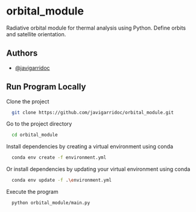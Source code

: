  

# orbital_module

Radiative orbital module for thermal analysis using Python. Define orbits and satellite orientation.


## Authors

- [@javigarridoc](https://github.com/javigarridoc)


## Run Program Locally

Clone the project

```bash
  git clone https://github.com/javigarridoc/orbital_module.git
```

Go to the project directory

```bash
  cd orbital_module
```

Install dependencies by creating a virtual environment using conda

```bash
  conda env create -f environment.yml
```

Or install dependencies by updating your virtual environment using conda

```bash
  conda env update -f .\environment.yml
```

Execute the program

```bash
  python orbital_module/main.py
```

